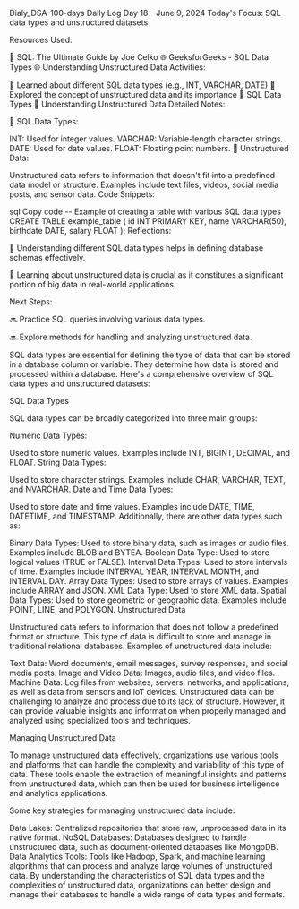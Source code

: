 Dialy_DSA-100-days
Daily Log
Day 18 - June 9, 2024
Today's Focus: SQL data types and unstructured datasets

Resources Used:

📖 SQL: The Ultimate Guide by Joe Celko
🌐 GeeksforGeeks - SQL Data Types
🌐 Understanding Unstructured Data
Activities:

📝 Learned about different SQL data types (e.g., INT, VARCHAR, DATE)
📌 Explored the concept of unstructured data and its importance
🔗 SQL Data Types
🔗 Understanding Unstructured Data
Detailed Notes:

📝 SQL Data Types:

INT: Used for integer values.
VARCHAR: Variable-length character strings.
DATE: Used for date values.
FLOAT: Floating point numbers.
📝 Unstructured Data:

Unstructured data refers to information that doesn't fit into a predefined data model or structure.
Examples include text files, videos, social media posts, and sensor data.
Code Snippets:

sql
Copy code
-- Example of creating a table with various SQL data types
CREATE TABLE example_table (
    id INT PRIMARY KEY,
    name VARCHAR(50),
    birthdate DATE,
    salary FLOAT
);
Reflections:

🤔 Understanding different SQL data types helps in defining database schemas effectively.

🚀 Learning about unstructured data is crucial as it constitutes a significant portion of big data in real-world applications.

Next Steps:

🔜 Practice SQL queries involving various data types.

🔜 Explore methods for handling and analyzing unstructured data.

SQL data types are essential for defining the type of data that can be stored in a database column or variable. They determine how data is stored and processed within a database. Here's a comprehensive overview of SQL data types and unstructured datasets:

SQL Data Types

SQL data types can be broadly categorized into three main groups:

Numeric Data Types:

Used to store numeric values.
Examples include INT, BIGINT, DECIMAL, and FLOAT.
String Data Types:

Used to store character strings.
Examples include CHAR, VARCHAR, TEXT, and NVARCHAR.
Date and Time Data Types:

Used to store date and time values.
Examples include DATE, TIME, DATETIME, and TIMESTAMP.
Additionally, there are other data types such as:

Binary Data Types: Used to store binary data, such as images or audio files. Examples include BLOB and BYTEA.
Boolean Data Type: Used to store logical values (TRUE or FALSE).
Interval Data Types: Used to store intervals of time. Examples include INTERVAL YEAR, INTERVAL MONTH, and INTERVAL DAY.
Array Data Types: Used to store arrays of values. Examples include ARRAY and JSON.
XML Data Type: Used to store XML data.
Spatial Data Types: Used to store geometric or geographic data. Examples include POINT, LINE, and POLYGON.
Unstructured Data

Unstructured data refers to information that does not follow a predefined format or structure. This type of data is difficult to store and manage in traditional relational databases. Examples of unstructured data include:

Text Data: Word documents, email messages, survey responses, and social media posts.
Image and Video Data: Images, audio files, and video files.
Machine Data: Log files from websites, servers, networks, and applications, as well as data from sensors and IoT devices.
Unstructured data can be challenging to analyze and process due to its lack of structure. However, it can provide valuable insights and information when properly managed and analyzed using specialized tools and techniques.

Managing Unstructured Data

To manage unstructured data effectively, organizations use various tools and platforms that can handle the complexity and variability of this type of data. These tools enable the extraction of meaningful insights and patterns from unstructured data, which can then be used for business intelligence and analytics applications.

Some key strategies for managing unstructured data include:

Data Lakes: Centralized repositories that store raw, unprocessed data in its native format.
NoSQL Databases: Databases designed to handle unstructured data, such as document-oriented databases like MongoDB.
Data Analytics Tools: Tools like Hadoop, Spark, and machine learning algorithms that can process and analyze large volumes of unstructured data.
By understanding the characteristics of SQL data types and the complexities of unstructured data, organizations can better design and manage their databases to handle a wide range of data types and formats.
